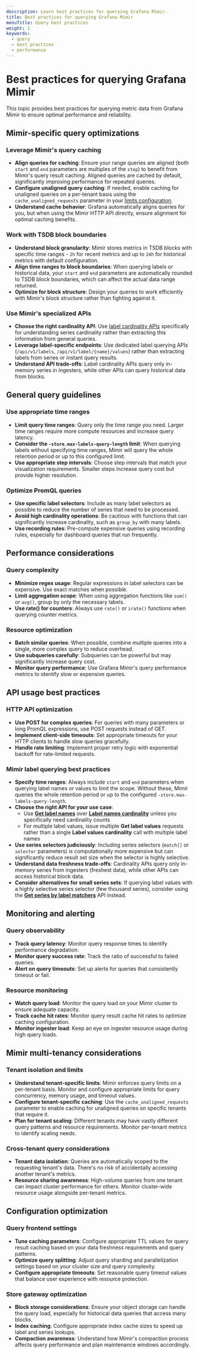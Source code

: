 ```yaml
---
description: Learn best practices for querying Grafana Mimir.
title: Best practices for querying Grafana Mimir
menuTitle: Query best practices
weight: 1
keywords:
  - query
  - best practices
  - performance
---
```


<!-- Note: This topic is mounted in the GEM documentation. Ensure that all updates are also applicable to GEM. -->

# Best practices for querying Grafana Mimir

This topic provides best practices for querying metric data from Grafana Mimir to ensure optimal performance and reliability.

## Mimir-specific query optimizations

### Leverage Mimir's query caching

- **Align queries for caching**: Ensure your range queries are aligned (both `start` and `end` parameters are multiples of the `step`) to benefit from Mimir's query result caching. Aligned queries are cached by default, significantly improving performance for repeated queries.
- **Configure unaligned query caching**: If needed, enable caching for unaligned queries on a per-tenant basis using the `cache_unaligned_requests` parameter in your [limits configuration](../../configure/configuration-parameters/#limits).
- **Understand cache behavior**: Grafana automatically aligns queries for you, but when using the Mimir HTTP API directly, ensure alignment for optimal caching benefits.

### Work with TSDB block boundaries

- **Understand block granularity**: Mimir stores metrics in TSDB blocks with specific time ranges - `2h` for recent metrics and up to `24h` for historical metrics with default configuration.
- **Align time ranges to block boundaries**: When querying labels or historical data, your `start` and `end` parameters are automatically rounded to TSDB block boundaries, which can affect the actual data range returned.
- **Optimize for block structure**: Design your queries to work efficiently with Mimir's block structure rather than fighting against it.

### Use Mimir's specialized APIs

- **Choose the right cardinality API**: Use [label cardinality APIs](../query-metric-labels/#querying-label-names) specifically for understanding series cardinality rather than extracting this information from general queries.
- **Leverage label-specific endpoints**: Use dedicated label querying APIs (`/api/v1/labels`, `/api/v1/label/{name}/values`) rather than extracting labels from series or instant query results.
- **Understand API trade-offs**: Label cardinality APIs query only in-memory series in ingesters, while other APIs can query historical data from blocks.

## General query guidelines

### Use appropriate time ranges

- **Limit query time ranges**: Query only the time range you need. Larger time ranges require more compute resources and increase query latency.
- **Consider the `-store.max-labels-query-length` limit**: When querying labels without specifying time ranges, Mimir will query the whole retention period or up to this configured limit.
- **Use appropriate step intervals**: Choose step intervals that match your visualization requirements. Smaller steps increase query cost but provide higher resolution.

### Optimize PromQL queries

- **Use specific label selectors**: Include as many label selectors as possible to reduce the number of series that need to be processed.
- **Avoid high cardinality operations**: Be cautious with functions that can significantly increase cardinality, such as `group_by` with many labels.
- **Use recording rules**: Pre-compute expensive queries using recording rules, especially for dashboard queries that run frequently.

## Performance considerations

### Query complexity

- **Minimize regex usage**: Regular expressions in label selectors can be expensive. Use exact matches when possible.
- **Limit aggregation scope**: When using aggregation functions like `sum()` or `avg()`, group by only the necessary labels.
- **Use rate() for counters**: Always use `rate()` or `irate()` functions when querying counter metrics.

### Resource optimization

- **Batch similar queries**: When possible, combine multiple queries into a single, more complex query to reduce overhead.
- **Use subqueries carefully**: Subqueries can be powerful but may significantly increase query cost.
- **Monitor query performance**: Use Grafana Mimir's query performance metrics to identify slow or expensive queries.

## API usage best practices

### HTTP API optimization

- **Use POST for complex queries**: For queries with many parameters or long PromQL expressions, use POST requests instead of GET.
- **Implement client-side timeouts**: Set appropriate timeouts for your HTTP clients to handle slow queries gracefully.
- **Handle rate limiting**: Implement proper retry logic with exponential backoff for rate-limited requests.

### Mimir label querying best practices

- **Specify time ranges**: Always include `start` and `end` parameters when querying label names or values to limit the scope. Without these, Mimir queries the whole retention period or up to the configured `-store.max-labels-query-length`.
- **Choose the right API for your use case**:
  - Use **[Get label names](../../references/http-api/#get-label-names)** over **[Label names cardinality](../../references/http-api/#label-names-cardinality)** unless you specifically need cardinality counts
  - For multiple label values, issue multiple **Get label values** requests rather than a single **Label values cardinality** call with multiple label names
- **Use series selectors judiciously**: Including series selectors (`match[]` or `selector` parameters) is computationally more expensive but can significantly reduce result set size when the selector is highly selective.
- **Understand data freshness trade-offs**: Cardinality APIs query only in-memory series from ingesters (freshest data), while other APIs can access historical block data.
- **Consider alternatives for small series sets**: If querying label values with a highly selective series selector (few thousand series), consider using the **[Get series by label matchers](../../references/http-api/#get-series-by-label-matchers)** API instead.

## Monitoring and alerting

### Query observability

- **Track query latency**: Monitor query response times to identify performance degradation.
- **Monitor query success rate**: Track the ratio of successful to failed queries.
- **Alert on query timeouts**: Set up alerts for queries that consistently timeout or fail.

### Resource monitoring

- **Watch query load**: Monitor the query load on your Mimir cluster to ensure adequate capacity.
- **Track cache hit rates**: Monitor query result cache hit rates to optimize caching configuration.
- **Monitor ingester load**: Keep an eye on ingester resource usage during high query loads.

## Mimir multi-tenancy considerations

### Tenant isolation and limits

- **Understand tenant-specific limits**: Mimir enforces query limits on a per-tenant basis. Monitor and configure appropriate limits for query concurrency, memory usage, and timeout values.
- **Configure tenant-specific caching**: Use the `cache_unaligned_requests` parameter to enable caching for unaligned queries on specific tenants that require it.
- **Plan for tenant scaling**: Different tenants may have vastly different query patterns and resource requirements. Monitor per-tenant metrics to identify scaling needs.

### Cross-tenant query considerations

- **Tenant data isolation**: Queries are automatically scoped to the requesting tenant's data. There's no risk of accidentally accessing another tenant's metrics.
- **Resource sharing awareness**: High-volume queries from one tenant can impact cluster performance for others. Monitor cluster-wide resource usage alongside per-tenant metrics.

## Configuration optimization

### Query frontend settings

- **Tune caching parameters**: Configure appropriate TTL values for query result caching based on your data freshness requirements and query patterns.
- **Optimize query splitting**: Adjust query sharding and parallelization settings based on your cluster size and query complexity.
- **Configure appropriate timeouts**: Set reasonable query timeout values that balance user experience with resource protection.

### Store gateway optimization

- **Block storage considerations**: Ensure your object storage can handle the query load, especially for historical data queries that access many blocks.
- **Index caching**: Configure appropriate index cache sizes to speed up label and series lookups.
- **Compaction awareness**: Understand how Mimir's compaction process affects query performance and plan maintenance windows accordingly.
